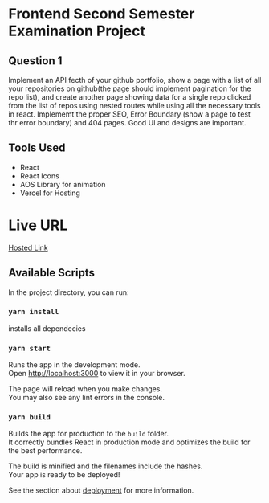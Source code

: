# Frontend Second Semester Examination Project

## Question 1
Implement an API fecth of your github portfolio, show a page with a list of all your repositories on github(the page should implement pagination for the repo list), and create another page showing data for a single repo clicked from the list of repos using nested routes while using all the necessary tools in react. Implememt the proper SEO, Error Boundary (show a page to test thr error boundary) and 404 pages. Good UI and designs are important.

## Tools Used
* React
* React Icons
* AOS Library for animation
* Vercel for Hosting 
# Live URL
[Hosted Link](https://alt-school-second-semester-exam.vercel.app/)


## Available Scripts
In the project directory, you can run:


### `yarn install`

installs all dependecies
### `yarn start`

Runs the app in the development mode.\
Open [http://localhost:3000](http://localhost:3000) to view it in your browser.

The page will reload when you make changes.\
You may also see any lint errors in the console.

### `yarn build`

Builds the app for production to the `build` folder.\
It correctly bundles React in production mode and optimizes the build for the best performance.

The build is minified and the filenames include the hashes.\
Your app is ready to be deployed!

See the section about [deployment](https://facebook.github.io/create-react-app/docs/deployment) for more information.
